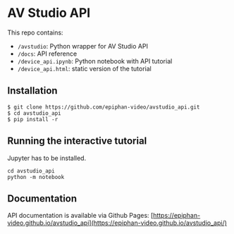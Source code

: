 # AV Studio API

This repo contains:

- `/avstudio`: Python wrapper for AV Studio API
- `/docs`: API reference
- `/device_api.ipynb`: Python notebook with API tutorial
- `/device_api.html`: static version of the tutorial

## Installation

```
$ git clone https://github.com/epiphan-video/avstudio_api.git
$ cd avstudio_api
$ pip install -r
```

## Running the interactive tutorial

Jupyter has to be installed.

```
cd avstudio_api
python -m notebook
```

## Documentation

API documentation is available via Github Pages: [https://epiphan-video.github.io/avstudio_api](https://epiphan-video.github.io/avstudio_api/)
